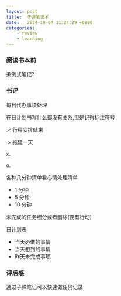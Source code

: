 ```yaml
---
layout: post
title:  子弹笔记术
date:   2024-10-04 11:24:29 +0800
categories: 
    - review 
    - learning
---
```


### 阅读书本前

条例式笔记?

### 书评

每日代办事项处理

在日计划书写什么都没有关系,但是记得标注符号

.< 行程安排结束

.> 拖延一天

x. 

o.

各种几分钟清单看心情处理清单

- 1 分钟
- 5 分钟
- 10 分钟

未完成的任务细分或者删除(要有行动)

日计划表
- 当天必做的事情
- 当天想到的事情
- 昨天未完成事项

### 评后感

通过子弹笔记可以快速做任何记录